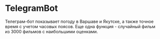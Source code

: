 # TelegramBot
Телеграм-бот показывает погоду в Варшаве и Якутске, а также точное время с учетом часовых поясов.
Еще одна функция - случайный фильм из 3000 фильмов с наибольшими оценками.
